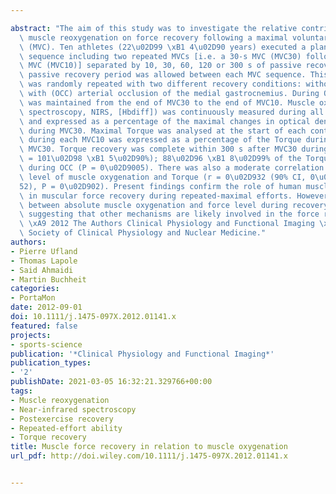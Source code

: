 ---
abstract: "The aim of this study was to investigate the relative contribution of human\
  \ muscle reoxygenation on force recovery following a maximal voluntary contraction\
  \ (MVC). Ten athletes (22\u02D99 \xB1 4\u02D90 years) executed a plantar-flexion\
  \ sequence including two repeated MVCs [i.e. a 30-s MVC (MVC30) followed by a 10-s\
  \ MVC (MVC10)] separated by 10, 30, 60, 120 or 300 s of passive recovery. A 10-min\
  \ passive recovery period was allowed between each MVC sequence. This procedure\
  \ was randomly repeated with two different recovery conditions: without (CON) or\
  \ with (OCC) arterial occlusion of the medial gastrocnemius. During OCC, the occlusion\
  \ was maintained from the end of MVC30 to the end of MVC10. Muscle oxygenation (Near-infrared\
  \ spectroscopy, NIRS, [Hbdiff]) was continuously measured during all MVC sequences\
  \ and expressed as a percentage of the maximal changes in optical density observed\
  \ during MVC30. Maximal Torque was analysed at the start of each contraction. Torque\
  \ during each MVC10 was expressed as a percentage of the Torque during the previous\
  \ MVC30. Torque recovery was complete within 300 s after MVC30 during CON (MVC10\
  \ = 101\u02D98 \xB1 5\u02D90%); 88\u02D96 \xB1 8\u02D99% of the Torque was recovered\
  \ during OCC (P = 0\u02D9005). There was also a moderate correlation between absolute\
  \ level of muscle oxygenation and Torque (r = 0\u02D932 (90% CI, 0\u02D909;0\u02D9\
  52), P = 0\u02D902). Present findings confirm the role of human muscle oxygenation\
  \ in muscular force recovery during repeated-maximal efforts. However, the correlation\
  \ between absolute muscle oxygenation and force level during recovery is only moderate,\
  \ suggesting that other mechanisms are likely involved in the force recovery process.\
  \ \xA9 2012 The Authors Clinical Physiology and Functional Imaging \xA9 2012 Scandinavian\
  \ Society of Clinical Physiology and Nuclear Medicine."
authors:
- Pierre Ufland
- Thomas Lapole
- Said Ahmaidi
- Martin Buchheit
categories:
- PortaMon
date: 2012-09-01
doi: 10.1111/j.1475-097X.2012.01141.x
featured: false
projects:
- sports-science
publication: '*Clinical Physiology and Functional Imaging*'
publication_types:
- '2'
publishDate: 2021-03-05 16:32:21.329766+00:00
tags:
- Muscle reoxygenation
- Near-infrared spectroscopy
- Postexercise recovery
- Repeated-effort ability
- Torque recovery
title: Muscle force recovery in relation to muscle oxygenation
url_pdf: http://doi.wiley.com/10.1111/j.1475-097X.2012.01141.x

---
